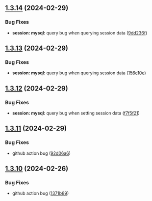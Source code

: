 ## [1.3.14](https://github.com/ephrimlawrence/ananse/compare/v1.3.13...v1.3.14) (2024-02-29)


### Bug Fixes

* **session: mysql:** query bug when querying session data ([9dd236f](https://github.com/ephrimlawrence/ananse/commit/9dd236fbe4e7286326876c53afa5644e997b7d6c))



## [1.3.13](https://github.com/ephrimlawrence/ananse/compare/v1.3.12...v1.3.13) (2024-02-29)


### Bug Fixes

* **session: mysql:** query bug when querying session data ([156c10e](https://github.com/ephrimlawrence/ananse/commit/156c10e14a5a90d4e7996f4142eed44af1d8fe26))



## [1.3.12](https://github.com/ephrimlawrence/ananse/compare/v1.3.11...v1.3.12) (2024-02-29)


### Bug Fixes

* **session: mysql:** query bug when setting session data ([f7f5f21](https://github.com/ephrimlawrence/ananse/commit/f7f5f2110def97c5ddef0122c61258eaa2e039b8))



## [1.3.11](https://github.com/ephrimlawrence/ananse/compare/v1.3.10...v1.3.11) (2024-02-29)


### Bug Fixes

* github action bug ([92d06a6](https://github.com/ephrimlawrence/ananse/commit/92d06a6a7c23e332a2c9be23675d401b97bf766e))



## [1.3.10](https://github.com/ephrimlawrence/ananse/compare/v1.3.9...v1.3.10) (2024-02-26)


### Bug Fixes

* github action bug ([1371b89](https://github.com/ephrimlawrence/ananse/commit/1371b892af374169017ba10445f7f293e407d6bd))



